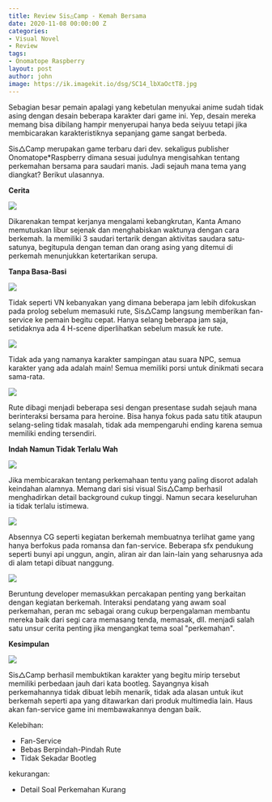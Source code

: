 ```yaml
---
title: Review Sis△Camp - Kemah Bersama
date: 2020-11-08 00:00:00 Z
categories:
- Visual Novel
- Review
tags:
- Onomatope Raspberry
layout: post
author: john
image: https://ik.imagekit.io/dsg/SC14_lbXaOctT8.jpg
---
```


Sebagian besar pemain apalagi yang kebetulan menyukai anime sudah tidak asing dengan desain beberapa karakter dari game ini. Yep, desain mereka memang bisa dibilang hampir menyerupai hanya beda seiyuu tetapi jika membicarakan karakteristiknya sepanjang game sangat berbeda.

Sis△Camp merupakan game terbaru dari dev. sekaligus publisher Onomatope*Raspberry dimana sesuai judulnya mengisahkan tentang perkemahan bersama para saudari manis. Jadi sejauh mana tema yang diangkat? Berikut ulasannya.

**Cerita**

![](https://ik.imagekit.io/dsg/SC1_GzxXtljHP.jpg)

Dikarenakan tempat kerjanya mengalami kebangkrutan, Kanta Amano memutuskan libur sejenak dan menghabiskan waktunya dengan cara berkemah. Ia memiliki 3 saudari tertarik dengan aktivitas saudara satu-satunya, begitupula dengan teman dan orang asing yang ditemui di perkemah menunjukkan ketertarikan serupa.

**Tanpa Basa-Basi**

![](https://ik.imagekit.io/dsg/SC11_e-SubV2p_A.jpg)

Tidak seperti VN kebanyakan yang dimana beberapa jam lebih difokuskan pada prolog sebelum memasuki rute, Sis△Camp langsung memberikan fan-service ke pemain begitu cepat. Hanya selang beberapa jam saja, setidaknya ada 4 H-scene diperlihatkan sebelum masuk ke rute.

![](https://ik.imagekit.io/dsg/SC15_3knXX6_3kz.jpg)

Tidak ada yang namanya karakter sampingan atau suara NPC, semua karakter yang ada adalah main! Semua memiliki porsi untuk dinikmati secara sama-rata.

![](https://ik.imagekit.io/dsg/SC18_-6E0H26Ls.jpg)

Rute dibagi menjadi beberapa sesi dengan presentase sudah sejauh mana berinteraksi bersama para heroine. Bisa hanya fokus pada satu titik ataupun selang-seling tidak masalah, tidak ada mempengaruhi ending karena semua memiliki ending tersendiri.

**Indah Namun Tidak Terlalu Wah**

![](https://ik.imagekit.io/dsg/SC13_1ld_AIS1I.jpg)

Jika membicarakan tentang perkemahaan tentu yang paling disorot adalah keindahan alamnya. Memang dari sisi visual Sis△Camp berhasil menghadirkan detail background cukup tinggi. Namun secara keseluruhan ia tidak terlalu istimewa.

![](https://ik.imagekit.io/dsg/SC10_O1x6n-vs4.jpg)

Absennya CG seperti kegiatan berkemah membuatnya terlihat game yang hanya berfokus pada romansa dan fan-service. Beberapa sfx pendukung seperti bunyi api unggun, angin, aliran air dan lain-lain yang seharusnya ada di alam tetapi dibuat nanggung.

![](https://ik.imagekit.io/dsg/SC17_K7T1bCVk9.jpg)

Beruntung developer memasukkan percakapan penting yang berkaitan dengan kegiatan berkemah. Interaksi pendatang yang awam soal perkemahan, peran mc sebagai orang cukup berpengalaman membantu mereka baik dari segi cara memasang tenda, memasak, dll. menjadi salah satu unsur cerita penting jika mengangkat tema soal "perkemahan".

**Kesimpulan**

![](https://ik.imagekit.io/dsg/SC8_1NDRW3du4r.jpg)

Sis△Camp berhasil membuktikan karakter yang begitu mirip tersebut memiliki perbedaan jauh dari kata bootleg. Sayangnya kisah perkemahannya tidak dibuat lebih menarik, tidak ada alasan untuk ikut berkemah seperti apa yang ditawarkan dari produk multimedia lain. Haus akan fan-service game ini membawakannya dengan baik.

Kelebihan:

* Fan-Service
* Bebas Berpindah-Pindah Rute
* Tidak Sekadar Bootleg

kekurangan:

* Detail Soal Perkemahan Kurang